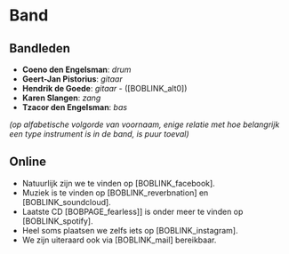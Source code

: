 # Band

## Bandleden

- **Coeno den Engelsman**: *drum*
- **Geert-Jan Pistorius**: *gitaar*
- **Hendrik de Goede**: *gitaar* - ([BOBLINK_alt0])
- **Karen Slangen**: *zang*
- **Tzacor den Engelsman**: *bas*

*(op alfabetische volgorde van voornaam, enige relatie met hoe belangrijk een type instrument is in de band, is puur toeval)*

## Online

- Natuurlijk zijn we te vinden op [BOBLINK_facebook].
- Muziek is te vinden op [BOBLINK_reverbnation] en [BOBLINK_soundcloud].
- Laatste CD [BOBPAGE_fearless]] is onder meer te vinden op [BOBLINK_spotify].
- Heel soms plaatsen we zelfs iets op [BOBLINK_instagram].
- We zijn uiteraard ook via [BOBLINK_mail] bereikbaar.
